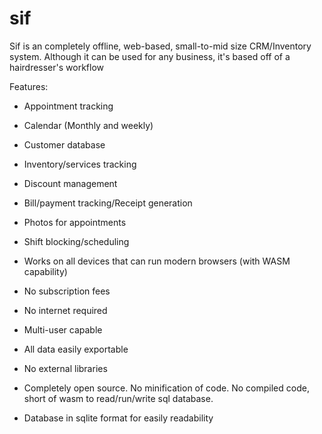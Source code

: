 # sif

Sif is an completely offline, web-based, small-to-mid size CRM/Inventory system. Although it can be used for any business, it's based off of a hairdresser's workflow

Features:
- Appointment tracking
- Calendar (Monthly and weekly)
- Customer database
- Inventory/services tracking
- Discount management
- Bill/payment tracking/Receipt generation
- Photos for appointments
- Shift blocking/scheduling

- Works on all devices that can run modern browsers (with WASM capability)
- No subscription fees
- No internet required
- Multi-user capable
- All data easily exportable
- No external libraries
- Completely open source. No minification of code. No compiled code, short of wasm to read/run/write sql database.
- Database in sqlite format for easily readability



